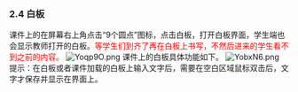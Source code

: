 ### 2.4  白板

课件上的在屏幕右上角点击“9个圆点”图标，点击白板，打开白板界面，学生端也会显示教师打开的白板。<font color=red>等学生们到齐了再在白板上书写，不然后进来的学生看不到之前的内容。</font>
![Yoqp9O.png](https://s1.ax1x.com/2020/05/20/Yoqp9O.png)
课件上的白板具体功能如下。
![YobxN6.png](https://s1.ax1x.com/2020/05/20/YobxN6.png)
提示：在白板或者课件加载的白板上输入文字后，需要在空白区域鼠标双击后，文字才保存并显示在界面上。

